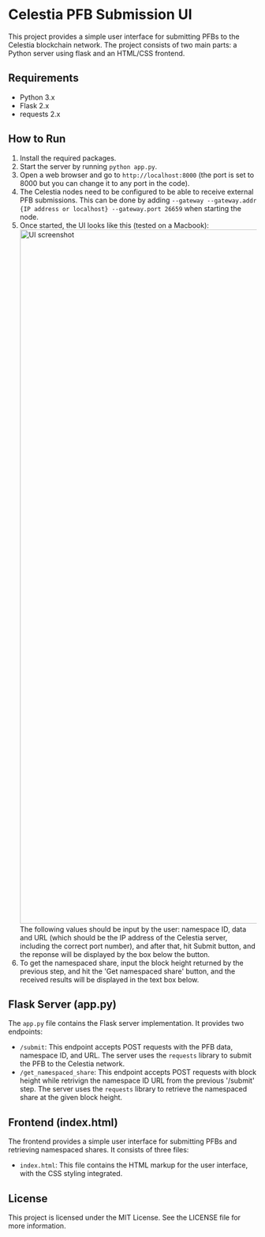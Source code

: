 # Celestia PFB Submission UI

This project provides a simple user interface for submitting PFBs to the Celestia blockchain network. The project consists of two main parts: a Python server using flask and an HTML/CSS frontend.

## Requirements

- Python 3.x
- Flask 2.x
- requests 2.x

## How to Run

1. Install the required packages.
2. Start the server by running `python app.py`.
3. Open a web browser and go to `http://localhost:8000` (the port is set to 8000 but you can change it to any port in the code).
4. The Celestia nodes need to be configured to be able to receive external PFB submissions. This can be done by adding `--gateway --gateway.addr {IP address or localhost} --gateway.port 26659` when starting the node.
5. Once started, the UI looks like this (tested on a Macbook):<img width="1404" alt="UI screenshot" src="https://github.com/lampardlamps/celestia-PFB/assets/1702296/01bb5f0c-58fd-44ed-97ca-582d58a7bbe2"> The following values should be input by the user: namespace ID, data and URL (which should be the IP address of the Celestia server, including the correct port number), and after that, hit Submit button, and the reponse will be displayed by the box below the button.
6. To get the namespaced share, input the block height returned by the previous step, and hit the 'Get namespaced share' button, and the received results will be displayed in the text box below. 


## Flask Server (app.py)

The `app.py` file contains the Flask server implementation. It provides two endpoints:

- `/submit`: This endpoint accepts POST requests with the PFB data, namespace ID, and URL. The server uses the `requests` library to submit the PFB to the Celestia network.
- `/get_namespaced_share`: This endpoint accepts POST requests with block height while retrivign the namespace ID URL from the previous '/submit' step. The server uses the `requests` library to retrieve the namespaced share at the given block height.

## Frontend (index.html)

The frontend provides a simple user interface for submitting PFBs and retrieving namespaced shares. It consists of three files:

- `index.html`: This file contains the HTML markup for the user interface, with the CSS styling integrated.

## License

This project is licensed under the MIT License. See the LICENSE file for more information.
